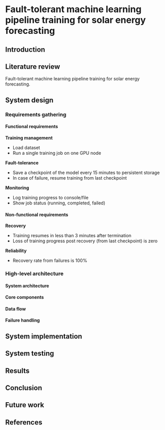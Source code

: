 # Fault-tolerant machine learning pipeline training for solar energy forecasting
## Introduction
## Literature review
Fault-tolerant machine learning pipeline training for solar energy forecasting.
## System design
### Requirements gathering
#### Functional requirements

**Training management**
- Load dataset
- Run a single training job on one GPU node

**Fault-tolerance**
- Save a checkpoint of the model every 15 minutes to persistent storage
- In case of failure, resume training from last checkpoint

**Monitoring**
- Log training progress to console/file
- Show job status (running, completed, failed)

#### Non-functional requirements

**Recovery**
- Training resumes in less than 3 minutes after termination
- Loss of training progress post recovery (from last checkpoint) is zero

**Reliability**
- Recovery rate from failures is 100%

### High-level architecture
#### System architecture
#### Core components
#### Data flow
#### Failure handling
## System implementation
## System testing
## Results
## Conclusion
## Future work
## References
